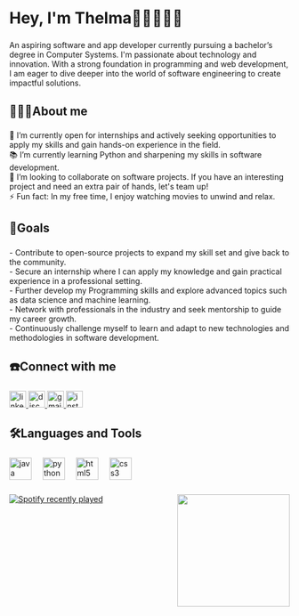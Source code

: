 <h1 align="left">Hey, I'm Thelma👋🏿👩🏿‍💻</h1>

###

<p align="left">An aspiring software and app developer currently pursuing a bachelor’s degree in Computer Systems. I'm passionate about technology and innovation. With a strong foundation in programming and web development, I am eager to dive deeper into the world of software engineering to create impactful solutions.</p>

###

<h2 align="left">👩🏿‍🎓About me</h2>

###

<p align="left">🔭 I’m currently open for internships and actively seeking opportunities to apply my skills and gain hands-on experience in the field.<br>📚 I’m currently learning Python and sharpening my skills in software development.<br>👯 I’m looking to collaborate on software projects. If you have an interesting project and need an extra pair of hands, let's team up!<br>⚡ Fun fact: In my free time, I enjoy watching movies to unwind and relax.</p>

###

<h2 align="left">🎯Goals</h2>

###

<p align="left">- Contribute to open-source projects to expand my skill set and give back to the community.<br>- Secure an internship where I can apply my knowledge and gain practical experience in a professional setting.<br>- Further develop my Programming skills and explore advanced topics such as data science and machine learning.<br>- Network with professionals in the industry and seek mentorship to guide my career growth.<br>- Continuously challenge myself to learn and adapt to new technologies and methodologies in software development.</p>

###

<h2 align="left">☎️Connect with me</h2>

###

<div align="left">
  <a href="https://www.linkedin.com/in/thelma-ofoegbu-764030258/" target="_blank">
    <img src="https://img.shields.io/static/v1?message=LinkedIn&logo=linkedin&label=&color=0077B5&logoColor=white&labelColor=&style=for-the-badge" height="30" alt="linkedin logo"  />
  </a>
  <a href="https://discordapp.com/users/1042815975189385276" target="_blank">
    <img src="https://img.shields.io/static/v1?message=Discord&logo=discord&label=&color=7289DA&logoColor=white&labelColor=&style=for-the-badge" height="30" alt="discord logo"  />
  </a>
  <a href="mailto:thelmaofoegbu01@gmail.com" target="_blank">
    <img src="https://img.shields.io/static/v1?message=Gmail&logo=gmail&label=&color=D14836&logoColor=white&labelColor=&style=for-the-badge" height="30" alt="gmail logo"  />
  </a>
  <a href="https://www.instagram.com/lifeoftee_xo?igsh=MTQ2bHhycm5oMm5tMQ%3D%3D&utm_source=qr" target="_blank">
    <img src="https://img.shields.io/static/v1?message=Instagram&logo=instagram&label=&color=E4405F&logoColor=white&labelColor=&style=for-the-badge" height="30" alt="instagram logo"  />
  </a>
</div>

###

<h2 align="left">🛠️Languages and Tools</h2>

###

<div align="left">
  <img src="https://cdn.jsdelivr.net/gh/devicons/devicon/icons/java/java-original.svg" height="40" alt="java logo"  />
  <img width="12" />
  <img src="https://cdn.jsdelivr.net/gh/devicons/devicon/icons/python/python-original.svg" height="40" alt="python logo"  />
  <img width="12" />
  <img src="https://cdn.jsdelivr.net/gh/devicons/devicon/icons/html5/html5-original.svg" height="40" alt="html5 logo"  />
  <img width="12" />
  <img src="https://cdn.jsdelivr.net/gh/devicons/devicon/icons/css3/css3-original.svg" height="40" alt="css3 logo"  />
</div>

###

<img align="right" height="202" src="https://octodex.github.com/images/femalecodertocat.png"  />

###

<div align="left">
  <a href="https://open.spotify.com/user/31kqnypfmj5rjkikdccr2hpr2jva">
    <img src="https://spotify-recently-played-readme.vercel.app/api?user=31kqnypfmj5rjkikdccr2hpr2jva&count=2&unique=true" alt="Spotify recently played"  />
  </a>
</div>

###